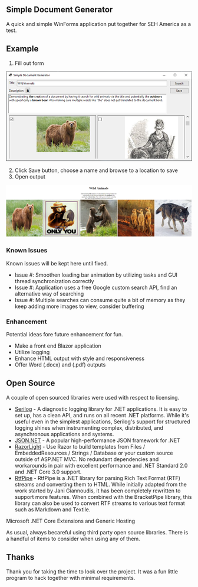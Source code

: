 ## Simple Document Generator

A quick and simple WinForms application put together for SEH America as a test.

## Example

1. Fill out form

![Screenshot1](docs/Screenshot1.png)

2. Click Save button, choose a name and browse to a location to save
3. Open output

![Screenshot2](docs/Screenshot2.png)

### Known Issues

Known issues will be kept here until fixed.

- Issue #: Smoothen loading bar animation by utilizing tasks and GUI thread synchronization correctly
- Issue #: Application uses a free Google custom search API, find an alternative way of searching
- Issue #: Multiple searches can consume quite a bit of memory as they keep adding more images to view, consider buffering

### Enhancement

Potential ideas fore future enhancement for fun.

- Make a front end Blazor application
- Utilize logging
- Enhance HTML output with style and responsiveness
- Offer Word (.docx) and (.pdf) outputs


## Open Source

A couple of open sourced libraries were used with respect to licensing.

- [Serilog](https://github.com/serilog/serilog) - A diagnostic logging library for .NET applications. It is easy to set up, has a clean API, and runs on all recent .NET platforms. While it's useful even in the simplest applications, Serilog's support for structured logging shines when instrumenting complex, distributed, and asynchronous applications and systems.
- [JSON.NET](https://www.newtonsoft.com/json) - A popular high-performance JSON framework for .NET
- [RazorLight](https://github.com/toddams/RazorLight) - Use Razor to build templates from Files / EmbeddedResources / Strings / Database or your custom source outside of ASP.NET MVC. No redundant dependencies and workarounds in pair with excellent performance and .NET Standard 2.0 and .NET Core 3.0 support.
- [RtfPipe](https://github.com/erdomke/RtfPipe) - RtfPipe is a .NET library for parsing Rich Text Format (RTF) streams and converting them to HTML. While initially adapted from the work started by Jani Giannoudis, it has been completely rewritten to support more features. When combined with the BracketPipe library, this library can also be used to convert RTF streams to various text format such as Markdown and Textile.

Microsoft .NET Core Extensions and Generic Hosting

As usual, always becareful using third party open source libraries. There is a handful of items to consider when using any of them.

## Thanks

Thank you for taking the time to look over the project. It was a fun little program to hack together with minimal requirements.
